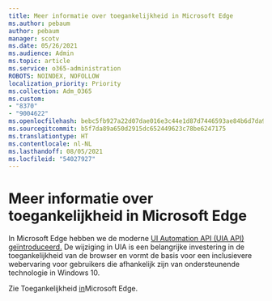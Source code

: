 ```yaml
---
title: Meer informatie over toegankelijkheid in Microsoft Edge
ms.author: pebaum
author: pebaum
manager: scotv
ms.date: 05/26/2021
ms.audience: Admin
ms.topic: article
ms.service: o365-administration
ROBOTS: NOINDEX, NOFOLLOW
localization_priority: Priority
ms.collection: Adm_O365
ms.custom:
- "8370"
- "9004622"
ms.openlocfilehash: bebc5fb927a22d07dae016e3c44e1d87d7446593ae84b6d7da9b2354ac53a599
ms.sourcegitcommit: b5f7da89a650d2915dc652449623c78be6247175
ms.translationtype: HT
ms.contentlocale: nl-NL
ms.lasthandoff: 08/05/2021
ms.locfileid: "54027927"
---
```

# <a name="learn-about-accessibility-in-microsoft-edge"></a>Meer informatie over toegankelijkheid in Microsoft Edge

In Microsoft Edge hebben we de moderne [UI Automation API (UIA API) geïntroduceerd.](https://go.microsoft.com/fwlink/?linkid=2153423) De wijziging in UIA is een belangrijke investering in de toegankelijkheid van de browser en vormt de basis voor een inclusievere webervaring voor gebruikers die afhankelijk zijn van ondersteunende technologie in Windows 10. 

Zie Toegankelijkheid [in](https://go.microsoft.com/fwlink/?linkid=2153512)Microsoft Edge.
